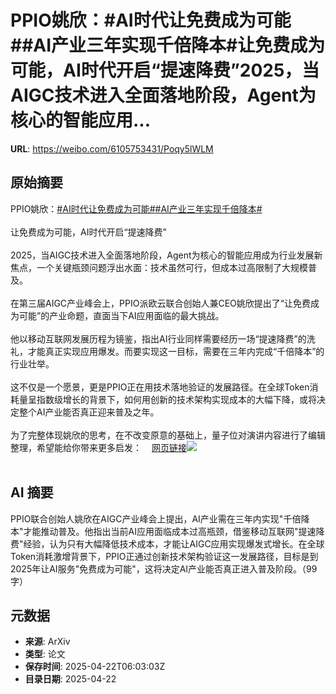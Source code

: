 # PPIO姚欣：#AI时代让免费成为可能##AI产业三年实现千倍降本#让免费成为可能，AI时代开启“提速降费”2025，当AIGC技术进入全面落地阶段，Agent为核心的智能应用...

**URL**: https://weibo.com/6105753431/Poqy5lWLM

## 原始摘要

PPIO姚欣：<a href="https://m.weibo.cn/search?containerid=231522type%3D1%26t%3D10%26q%3D%23AI%E6%97%B6%E4%BB%A3%E8%AE%A9%E5%85%8D%E8%B4%B9%E6%88%90%E4%B8%BA%E5%8F%AF%E8%83%BD%23&amp;extparam=%23AI%E6%97%B6%E4%BB%A3%E8%AE%A9%E5%85%8D%E8%B4%B9%E6%88%90%E4%B8%BA%E5%8F%AF%E8%83%BD%23" data-hide=""><span class="surl-text">#AI时代让免费成为可能#</span></a><a href="https://m.weibo.cn/search?containerid=231522type%3D1%26t%3D10%26q%3D%23AI%E4%BA%A7%E4%B8%9A%E4%B8%89%E5%B9%B4%E5%AE%9E%E7%8E%B0%E5%8D%83%E5%80%8D%E9%99%8D%E6%9C%AC%23&amp;extparam=%23AI%E4%BA%A7%E4%B8%9A%E4%B8%89%E5%B9%B4%E5%AE%9E%E7%8E%B0%E5%8D%83%E5%80%8D%E9%99%8D%E6%9C%AC%23" data-hide=""><span class="surl-text">#AI产业三年实现千倍降本#</span></a><br><br>让免费成为可能，AI时代开启“提速降费”<br><br>2025，当AIGC技术进入全面落地阶段，Agent为核心的智能应用成为行业发展新焦点，一个关键瓶颈问题浮出水面：技术虽然可行，但成本过高限制了大规模普及。<br><br>在第三届AIGC产业峰会上，PPIO派欧云联合创始人兼CEO姚欣提出了“让免费成为可能”的产业命题，直面当下AI应用面临的最大挑战。<br><br>他以移动互联网发展历程为镜鉴，指出AI行业同样需要经历一场“提速降费”的洗礼，才能真正实现应用爆发。而要实现这一目标，需要在三年内完成“千倍降本”的行业壮举。<br><br>这不仅是一个愿景，更是PPIO正在用技术落地验证的发展路径。在全球Token消耗量呈指数级增长的背景下，如何用创新的技术架构实现成本的大幅下降，或将决定整个AI产业能否真正迎来普及之年。<br><br>为了完整体现姚欣的思考，在不改变原意的基础上，量子位对演讲内容进行了编辑整理，希望能给你带来更多启发：<a href="https://weibo.cn/sinaurl?u=https%3A%2F%2Fmp.weixin.qq.com%2Fs%2FfGv-1ePbB4MZZm6oy0N5Lw" data-hide=""><span class="url-icon"><img style="width: 1rem;height: 1rem" src="https://h5.sinaimg.cn/upload/2015/09/25/3/timeline_card_small_web_default.png" referrerpolicy="no-referrer"></span><span class="surl-text">网页链接</span></a><img style="" src="https://tvax4.sinaimg.cn/large/006Fd7o3gy1i0pieyjyt0j30zk0np4nv.jpg" referrerpolicy="no-referrer"><br><br>

## AI 摘要

PPIO联合创始人姚欣在AIGC产业峰会上提出，AI产业需在三年内实现"千倍降本"才能推动普及。他指出当前AI应用面临成本过高瓶颈，借鉴移动互联网"提速降费"经验，认为只有大幅降低技术成本，才能让AIGC应用实现爆发式增长。在全球Token消耗激增背景下，PPIO正通过创新技术架构验证这一发展路径，目标是到2025年让AI服务"免费成为可能"，这将决定AI产业能否真正进入普及阶段。（99字）

## 元数据

- **来源**: ArXiv
- **类型**: 论文
- **保存时间**: 2025-04-22T06:03:03Z
- **目录日期**: 2025-04-22
